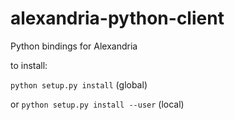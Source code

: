 # alexandria-python-client
Python bindings for Alexandria

to install:

`python setup.py install` (global)

or
`python setup.py install --user` (local)

